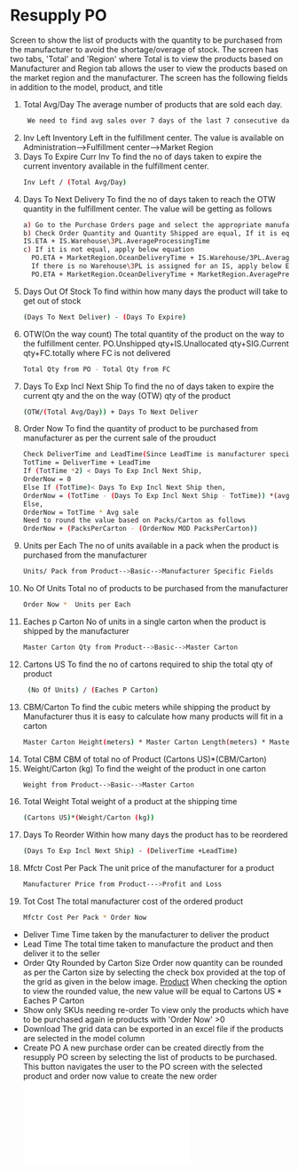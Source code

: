 # Resupply PO
Screen to show the list of products with the quantity to be purchased from the manufacturer to avoid the shortage/overage of stock. The screen has two tabs, 'Total' and 'Region' where Total is to view the products based on Manufacturer and Region tab allows the user to view the products based on the market region and the manufacturer.
The screen has the following fields in addition to the model, product, and title
1. Total Avg/Day 
   The average number of products that are sold each day.
   ```sh   
    We need to find avg sales over 7 days of the last 7 consecutive days where inventory > 0. If not found, it is zero. If the product doesn't have any sales history(If the product is new) then it will be 'N/A'
    ```
2. Inv Left
   Inventory Left in the fulfillment center. The value is available on Administration-->Fulfillment center-->Market Region
3. Days To Expire Curr Inv
   To find the no of days taken to expire the current inventory available in the fulfillment center. 
   ```sh
   Inv Left / (Total Avg/Day)
   ```
4. Days To Next Delivery
   To find the no of days taken to reach the OTW quantity in the fulfillment center. The value will be getting as follows
    ```sh
   a) Go to the Purchase Orders page and select the appropriate manufacturer and open the details by clicking on the down arrow button
   b) Check Order Quantity and Quantity Shipped are equal, If it is equal then no need of taking PO and go  to Import shipment page and apply below equation, 
   IS.ETA + IS.Warehouse\3PL.AverageProcessingTime
   c) If it is not equal, apply below equation
      PO.ETA + MarketRegion.OceanDeliveryTime + IS.Warehouse/3PL.AverageProcessingTime. 
      If there is no Warehouse\3PL is assigned for an IS, apply below Eqn,
      PO.ETA + MarketRegion.OceanDeliveryTime + MarketRegion.AveragePrepCenterProcessingTime
      ```
5. Days Out Of Stock
    To find within how many days the product will take to get out of stock
    ```sh
    (Days To Next Deliver) - (Days To Expire)
    ```
6. OTW(On the way count)
    The total quantity of the product on the way to the fulfillment center.
    PO.Unshipped qty+IS.Unallocated qty+SIG.Current qty+FC.totally where FC is not delivered
    ```sh
    Total Qty from PO - Total Qty from FC
    ```
7. Days To Exp Incl Next Ship 
    To find the no of days taken to expire the current qty and the on the way (OTW) qty of the product
    ```sh
    (OTW/(Total Avg/Day)) + Days To Next Deliver
    ```
8. Order Now
    To find the quantity of product to be purchased from manufacturer as per the current sale of the prouduct
    ```sh
    Check DeliverTime and LeadTime(Since LeadTime is manufacturer specific, find it from Administration-->Manufacturer)
    TotTime = DeliverTime + LeadTime
    If (TotTime *2) < Days To Exp Incl Next Ship,
    OrderNow = 0
    Else If (TotTime)< Days To Exp Incl Next Ship then,
    OrderNow = (TotTime - (Days To Exp Incl Next Ship - TotTime)) *(avg sale) 
    Else, 
    OrderNow = TotTime * Avg sale
    Need to round the value based on Packs/Carton as follows
    OrderNow + (PacksPerCarton - (OrderNow MOD PacksPerCarton))
    ```
9. Units per Each
    The no of units available in a pack when the product is purchased from the manufacturer
    ```sh
    Units/ Pack from Product-->Basic-->Manufacturer Specific Fields
    ```
10. No Of Units
    Total no of products to be purchased from the manufacturer
    ```sh
    Order Now *  Units per Each
    ```
11. Eaches p Carton
    No of units in a single carton when the product is shipped by the manufacturer
    ```sh
    Master Carton Qty from Product-->Basic-->Master Carton
    ```
12. Cartons US
    To find the no of cartons required to ship the total qty of product
    ```sh
     (No Of Units) / (Eaches P Carton)  
    ```
13. CBM/Carton
    To find the cubic meters while shipping the product by Manufacturer thus it is easy to calculate how many products will fit in a carton
    ```sh
    Master Carton Height(meters) * Master Carton Length(meters) * Master Carton Width(meters)
    ```
14. Total CBM
    CBM of total no of Product
    (Cartons US)*(CBM/Carton)
15. Weight/Carton (kg)
    To find the weight of the product in one carton
    ```sh
    Weight from Product-->Basic-->Master Carton
    ```
16. Total Weight
    Total weight of a product at the shipping time
    ```sh
    (Cartons US)*(Weight/Carton (kg))
    ```
17. Days To Reorder
    Within how many days the product has to be reordered
    ```sh
    (Days To Exp Incl Next Ship) - (DeliverTime +LeadTime)
    ```
18. Mfctr Cost Per Pack
    The unit price of the manufacturer for a product
    ```sh
    Manufacturer Price from Product--->Profit and Loss
    ```
19. Tot Cost
    The total manufacturer cost of the ordered product
    ```sh
    Mfctr Cost Per Pack * Order Now
    ```
- Deliver Time
    Time taken by the manufacturer to deliver the product
- Lead Time
    The total time taken to manufacture the product and then deliver it to the seller
- Order Qty Rounded by Carton Size
    Order now quantity can be rounded as per the Carton size by selecting the check box provided at the top of the grid as given in the below image.
    [Product](product.md)
    When checking the option to view the rounded value, the new value will be equal to Cartons US * Eaches P Carton
- Show only SKUs needing re-order
    To view only the products which have to be purchased again ie products with 'Order Now' >0
- Download
    The grid data can be exported in an excel file if the products are selected in the model column
- Create PO
    A new purchase order can be created directly from the resupply PO screen by selecting the list of products to be purchased. This button navigates the user to the PO screen with the selected product and order now value to create the new order
![My image](product.md " ")
